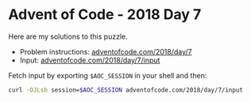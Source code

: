 # Advent of Code - 2018 Day 7
Here are my solutions to this puzzle.

* Problem instructions: [adventofcode.com/2018/day/7](https://adventofcode.com/2018/day/7)
* Input: [adventofcode.com/2018/day/7/input](https://adventofcode.com/2018/day/7/input)

Fetch input by exporting `$AOC_SESSION` in your shell and then:
```bash
curl -OJLsb session=$AOC_SESSION adventofcode.com/2018/day/7/input
```
